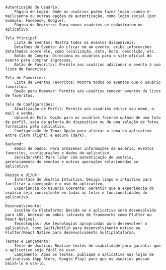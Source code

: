    Autenticação de Usuário:
        Página de Login: Onde os usuários podem fazer login usando e-mail/senha ou outras opções de autenticação, como login social (por exemplo, Facebook, Google).
        Página de Registro: Para novos usuários se cadastrarem no aplicativo.

    Tela Principal:
        Lista de Eventos: Mostra todos os eventos disponíveis.
        Detalhes do Evento: Ao clicar em um evento, exibe informações detalhadas sobre ele, como localização, data, hora, descrição, etc.
        Botão de Compra: Direciona os usuários para o site oficial do evento para comprar ingressos.
        Botão de Favoritar: Permite aos usuários adicionar o evento à sua lista de favoritos.

    Tela de Favoritos:
        Lista de Eventos Favoritos: Mostra todos os eventos que o usuário favoritou.
        Opção para Remover: Permite aos usuários remover eventos da lista de favoritos.

    Tela de Configurações:
        Atualização de Perfil: Permite aos usuários editar seu nome, e-mail e senha.
        Upload de Foto: Opção para os usuários fazerem upload de uma foto de perfil, seja da galeria do dispositivo ou de uma seleção de fotos fornecidas pelo aplicativo.
        Configuração de Tema: Opção para alterar o tema do aplicativo entre claro (light) e escuro (dark).

    Backend:
        Banco de Dados: Para armazenar informações de usuário, eventos favoritos, configurações e dados do aplicativo.
        Servidor/API: Para lidar com autenticação de usuário, gerenciamento de eventos e outras operações relacionadas ao aplicativo.

    Design e UI/UX:
        Interface de Usuário Intuitiva: Design limpo e intuitivo para facilitar a navegação e o uso do aplicativo.
        Experiência do Usuário Coerente: Garantir que a experiência do usuário seja consistente em todas as telas e funcionalidades do aplicativo.

    Desenvolvimento:
        Escolha da Plataforma: Decida se o aplicativo será desenvolvido para iOS, Android ou ambos (através de frameworks como Flutter ou React Native).
        Tecnologias: Use tecnologias apropriadas para desenvolver o aplicativo, como Swift/Kotlin para desenvolvimento nativo ou Flutter/React Native para desenvolvimento multiplataforma.

    Testes e Lançamento:
        Teste de Usuário: Realize testes de usabilidade para garantir que o aplicativo seja fácil de usar.
        Lançamento: Após os testes, publique o aplicativo nas lojas de aplicativos (App Store, Google Play) para que os usuários possam baixá-lo e usá-lo.